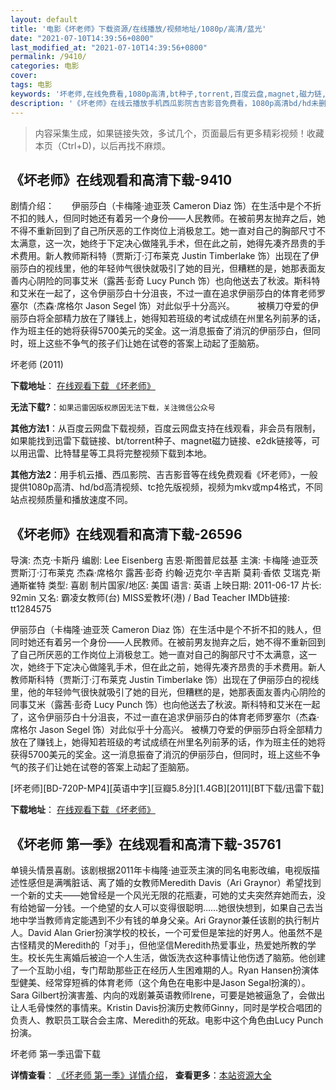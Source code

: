 ```yaml
---
layout: default
title: '电影《坏老师》下载资源/在线播放/视频地址/1080p/高清/蓝光'
date: "2021-07-10T14:39:56+0800"
last_modified_at: "2021-07-10T14:39:56+0800"
permalink: /9410/
categories: 电影
cover:
tags: 电影
keywords: '坏老师,在线免费看,1080p高清,bt种子,torrent,百度云盘,magnet,磁力链,迅雷下载资源'
description: '《坏老师》在线云播放手机西瓜影院吉吉影音免费看，1080p高清bd/hd未删减完整版和tc抢先枪版，mkv/mp4格式，附带bt/torrent种子、magnet/磁力链、百度云盘、网盘资源迅雷下载链接'
---
```


>内容采集生成，如果链接失效，多试几个，页面最后有更多精彩视频！收藏本页（Ctrl+D)，以后再找不麻烦。


## 《坏老师》在线观看和高清下载-9410

剧情介绍：　　伊丽莎白（卡梅隆·迪亚茨 Cameron Diaz 饰）在生活中是个不折不扣的贱人，但同时她还有着另一个身份——人民教师。在被前男友抛弃之后，她不得不重新回到了自己所厌恶的工作岗位上消极怠工。她一直对自己的胸部尺寸不太满意，这一次，她终于下定决心做隆乳手术，但在此之前，她得先凑齐昂贵的手术费用。新人教师斯科特（贾斯汀·汀布莱克 Justin Timberlake 饰）出现在了伊丽莎白的视线里，他的年轻帅气很快就吸引了她的目光，但糟糕的是，她那表面友善内心阴险的同事艾米（露茜·彭奇 Lucy Punch 饰）也向他送去了秋波。斯科特和艾米在一起了，这令伊丽莎白十分沮丧，不过一直在追求伊丽莎白的体育老师罗塞尔（杰森·席格尔 Jason Segel 饰）对此似乎十分高兴。  　　被横刀夺爱的伊丽莎白将全部精力放在了赚钱上，她得知若班级的考试成绩在州里名列前茅的话，作为班主任的她将获得5700美元的奖金。这一消息振奋了消沉的伊丽莎白，但同时，班上这些不争气的孩子们让她在试卷的答案上动起了歪脑筋。


坏老师 (2011)

**下载地址**： [在线观看下载 《坏老师》](https://www.btbtdy.me/btdy/dy9502.html) 


**无法下载?**：`如果迅雷因版权原因无法下载，关注微信公众号 `

**其他方法1**：从百度云网盘下载视频，百度云网盘支持在线观看，非会员有限制，如果能找到迅雷下载链接、bt/torrent种子、magnet磁力链接、e2dk链接等，可以用迅雷、比特彗星等工具将完整视频下载到本地。

**其他方法2**：用手机云播、西瓜影院、吉吉影音等在线免费观看《坏老师》，一般提供1080p高清、hd/bd高清视频、tc抢先版视频，视频为mkv或mp4格式，不同站点视频质量和播放速度不同。


## 《坏老师》在线观看和高清下载-26596

导演: 杰克·卡斯丹 编剧: Lee Eisenberg 吉恩·斯图普尼兹基 主演: 卡梅隆·迪亚茨 贾斯汀·汀布莱克 杰森·席格尔 露茜·彭奇 约翰·迈克尔·辛吉斯 莫莉·香侬 艾瑞克·斯通斯崔特 类型: 喜剧 制片国家/地区: 美国 语言: 英语 上映日期: 2011-06-17 片长: 92min 又名: 霸凌女教师(台) MISS爱教坏(港) / Bad Teacher IMDb链接: tt1284575

伊丽莎白（卡梅隆·迪亚茨 Cameron Diaz 饰）在生活中是个不折不扣的贱人，但同时她还有着另一个身份——人民教师。在被前男友抛弃之后，她不得不重新回到了自己所厌恶的工作岗位上消极怠工。她一直对自己的胸部尺寸不太满意，这一次，她终于下定决心做隆乳手术，但在此之前，她得先凑齐昂贵的手术费用。新人教师斯科特（贾斯汀·汀布莱克 Justin Timberlake 饰）出现在了伊丽莎白的视线里，他的年轻帅气很快就吸引了她的目光，但糟糕的是，她那表面友善内心阴险的同事艾米（露茜·彭奇 Lucy Punch 饰）也向他送去了秋波。斯科特和艾米在一起了，这令伊丽莎白十分沮丧，不过一直在追求伊丽莎白的体育老师罗塞尔（杰森·席格尔 Jason Segel 饰）对此似乎十分高兴。 被横刀夺爱的伊丽莎白将全部精力放在了赚钱上，她得知若班级的考试成绩在州里名列前茅的话，作为班主任的她将获得5700美元的奖金。这一消息振奋了消沉的伊丽莎白，但同时，班上这些不争气的孩子们让她在试卷的答案上动起了歪脑筋。


[坏老师][BD-720P-MP4][英语中字][豆瓣5.8分][1.4GB][2011][BT下载/迅雷下载]

**下载地址**： [在线观看下载 《坏老师》](https://www.btdx8.com/torrent/bad_teacher_2011.html) 


## 《坏老师 第一季》在线观看和高清下载-35761

单镜头情景喜剧。该剧根据2011年卡梅隆·迪亚茨主演的同名电影改编，电视版描述性感但是满嘴脏话、离了婚的女教师Meredith Davis（Ari Graynor）希望找到一个新的丈夫&mdash;—她曾经是一个风光无限的花瓶妻，可她的丈夫突然弃她而去，没有给她留一分钱。一个绝望的女人可以变得很聪明&hellip;…她很快想到，如果自己去当地中学当教师肯定能遇到不少有钱的单身父亲。Ari Graynor兼任该剧的执行制片人。David Alan Grier扮演学校的校长，一个可爱但是笨拙的好男人。他虽然不是古怪精灵的Meredith的「对手」，但他坚信Meredith热爱事业，热爱她所教的学生。校长先生离婚后被迫一个人生活，做饭洗衣这种事情让他伤透了脑筋。他创建了一个互助小组，专门帮助那些正在经历人生困难期的人。Ryan Hansen扮演体型健美、经常穿短裤的体育老师（这个角色在电影中是Jason Segal扮演的）。Sara Gilbert扮演害羞、内向的戏剧兼英语教师Irene，可要是她被逼急了，会做出让人毛骨悚然的事情来。Kristin Davis扮演历史教师Ginny，同时是学校合唱团的负责人、教职员工联合会主席、Meredith的死敌。电影中这个角色由Lucy Punch扮演。


坏老师 第一季迅雷下载

**详情查看**： [《坏老师 第一季》详情介绍](/movie/35761/)， **查看更多**：[本站资源大全](/movie/t/all/)

